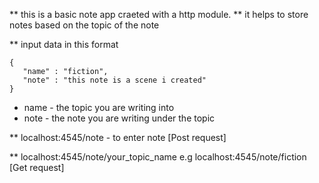 

** this is a basic note app craeted with a http module.
** it helps to store notes based on the topic of the note

** input data in this format
 ```
 {
    "name" : "fiction",
    "note" : "this note is a scene i created"
 }

 ```

* name - the topic you are writing into
* note - the note you are writing under the topic

** localhost:4545/note - to enter note    [Post request]

** localhost:4545/note/your_topic_name e.g localhost:4545/note/fiction  [Get request]



